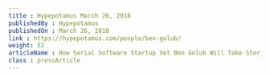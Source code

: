 ```yaml
---
title : Hypepotamus March 26, 2018
publishedBy : Hypepotamus
publishedOn : March 26, 2018
link : https://hypepotamus.com/people/ben-golub/
weight: 52
articleName : How Serial Software Startup Vet Ben Golub Will Take Storj Labs to the Next Level As New CEO
class : pressArticle
---
```

